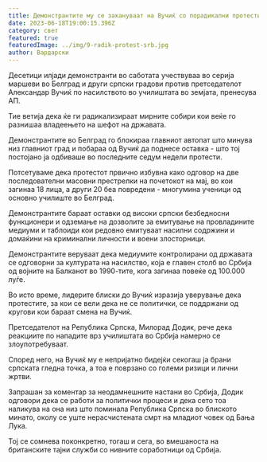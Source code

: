 ```yaml
---
title: Демонстрантите му се закануваат на Вучиќ со порадикални протести во Србија
date: 2023-06-18T19:00:15.396Z
category: свет
featured: true
featuredImage: ../img/9-radik-protest-srb.jpg
author: Вардарски
---
```

Десетици илјади демонстранти во саботата учествуваа во серија маршеви во Белград и други српски градови против претседателот Александар Вучиќ по насилството во училиштата во земјата, пренесува АП.

Тие ветија дека ќе ги радикализираат мирните собири кои веќе го разнишаа владеењето на шефот на државата.

Демонстрантите во Белград го блокираа главниот автопат што минува низ главниот град и побараа од Вучиќ да поднесе оставка - што тој постојано ја одбиваше во последните седум недели протести.

Потсетуваме дека протестот првично избувна како одговор на две последователни масовни престрелки на почетокот на мај, во кои загинаа 18 лица, а други 20 беа повредени - многумина ученици од основно училиште во Белград.

Демонстрантите бараат оставки од високи српски безбедносни функционери и одземање на дозволите за емитување на провладините медиуми и таблоиди кои редовно емитуваат насилни содржини и домаќини на криминални личности и воени злосторници.

Демонстрантите веруваат дека медиумите контролирани од државата се одговорни за културата на насилство, која е главен столб во Србија од војните на Балканот во 1990-тите, кога загинаа повеќе од 100.000 луѓе.

Во исто време, лидерите блиски до Вучиќ изразија уверување дека протестите, за кои се вели дека не се политички, се поддржани од кругови кои бараат смена на Вучиќ.

Претседателот на Република Српска, Милорад Додик, рече дека реакциите по нападите врз училиштата во Србија намерно се злоупотребуваат.

Според него, на Вучиќ му е непријатно бидејќи секогаш ја брани српската гледна точка, а тоа е поврзано со големи ризици и лични жртви.

Запрашан за коментар за неодамнешните настани во Србија, Додик одговори дека се работи за политички процеси и дека сето тоа наликува на она низ што поминала Република Српска во блиското минато, околу се уште нерасчистената смрт на младиот човек од Бања Лука.

Тој се сомнева поконкретно, тогаш и сега, во вмешаноста на британските тајни служби со нивните соработници од Србија.